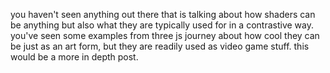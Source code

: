 you haven't seen anything out there that is talking about how shaders can be anything but also what they are typically used for in a contrastive way. you've seen some examples from three js journey about how cool they can be just as an art form, but they are readily used as video game stuff. this would be a more in depth post. 